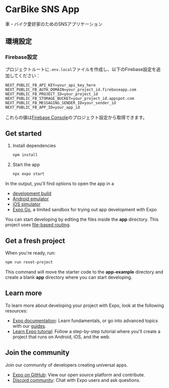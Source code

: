 # CarBike SNS App

車・バイク愛好家のためのSNSアプリケーション

## 環境設定

### Firebase設定

プロジェクトルートに`.env.local`ファイルを作成し、以下のFirebase設定を追加してください：

```env
NEXT_PUBLIC_FB_API_KEY=your_api_key_here
NEXT_PUBLIC_FB_AUTH_DOMAIN=your_project_id.firebaseapp.com
NEXT_PUBLIC_FB_PROJECT_ID=your_project_id
NEXT_PUBLIC_FB_STORAGE_BUCKET=your_project_id.appspot.com
NEXT_PUBLIC_FB_MESSAGING_SENDER_ID=your_sender_id
NEXT_PUBLIC_FB_APP_ID=your_app_id
```

これらの値は[Firebase Console](https://console.firebase.google.com/)のプロジェクト設定から取得できます。

## Get started

1. Install dependencies

   ```bash
   npm install
   ```

2. Start the app

   ```bash
   npx expo start
   ```

In the output, you'll find options to open the app in a

- [development build](https://docs.expo.dev/develop/development-builds/introduction/)
- [Android emulator](https://docs.expo.dev/workflow/android-studio-emulator/)
- [iOS simulator](https://docs.expo.dev/workflow/ios-simulator/)
- [Expo Go](https://expo.dev/go), a limited sandbox for trying out app development with Expo

You can start developing by editing the files inside the **app** directory. This project uses [file-based routing](https://docs.expo.dev/router/introduction).

## Get a fresh project

When you're ready, run:

```bash
npm run reset-project
```

This command will move the starter code to the **app-example** directory and create a blank **app** directory where you can start developing.

## Learn more

To learn more about developing your project with Expo, look at the following resources:

- [Expo documentation](https://docs.expo.dev/): Learn fundamentals, or go into advanced topics with our [guides](https://docs.expo.dev/guides).
- [Learn Expo tutorial](https://docs.expo.dev/tutorial/introduction/): Follow a step-by-step tutorial where you'll create a project that runs on Android, iOS, and the web.

## Join the community

Join our community of developers creating universal apps.

- [Expo on GitHub](https://github.com/expo/expo): View our open source platform and contribute.
- [Discord community](https://chat.expo.dev): Chat with Expo users and ask questions.

